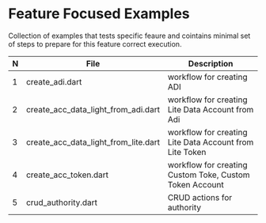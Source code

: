 # Feature Focused Examples

Collection of examples that tests specific feaure and cointains minimal set of steps to prepare for this
feature correct execution.

| N   | File                                 | Description                                             |   
|-----|--------------------------------------|---------------------------------------------------------|
| 1   | create_adi.dart                      | workflow for creating ADI                               |  
| 2   | create_acc_data_light_from_adi.dart  | workflow for creating Lite Data Account from Adi        |   
| 3   | create_acc_data_light_from_lite.dart | workflow for creating Lite Data Account from Lite Token |  
| 4   | create_acc_token.dart                | workflow for creating Custom Toke, Custom Token Account |  
| 5   | crud_authority.dart                  | CRUD actions for authority                              |  